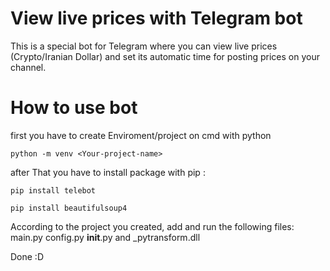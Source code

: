 # View live prices with Telegram bot
This is a special bot for Telegram where you can view live prices (Crypto/Iranian Dollar) and set its automatic time for posting prices on your channel.


# How to use bot
first you have to create Enviroment/project on cmd with python

`python -m venv <Your-project-name>`


after That you have to install package with pip :

`pip install telebot`

`pip install beautifulsoup4`

According to the project you created, add and run the following files: main.py config.py __init__.py and _pytransform.dll 

Done :D
